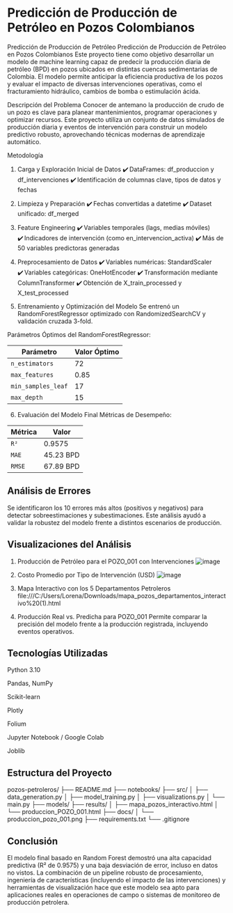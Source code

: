 # Predicción de Producción de Petróleo en Pozos Colombianos 

Predicción de Producción de Petróleo Predicción de Producción de Petróleo en Pozos Colombianos
Este proyecto tiene como objetivo desarrollar un modelo de machine learning capaz de predecir la producción diaria de petróleo (BPD) en pozos ubicados en distintas cuencas sedimentarias de Colombia. El modelo permite anticipar la eficiencia productiva de los pozos y evaluar el impacto de diversas intervenciones operativas, como el fracturamiento hidráulico, cambios de bomba o estimulación ácida.

Descripción del Problema
Conocer de antemano la producción de crudo de un pozo es clave para planear mantenimientos, programar operaciones y optimizar recursos. Este proyecto utiliza un conjunto de datos simulados de producción diaria y eventos de intervención para construir un modelo predictivo robusto, aprovechando técnicas modernas de aprendizaje automático.

Metodología
1. Carga y Exploración Inicial de Datos
✔️ DataFrames: df_produccion y df_intervenciones
✔️ Identificación de columnas clave, tipos de datos y fechas

2. Limpieza y Preparación
✔️ Fechas convertidas a datetime
✔️ Dataset unificado: df_merged

3. Feature Engineering
✔️ Variables temporales (lags, medias móviles)
✔️ Indicadores de intervención (como en_intervencion_activa)
✔️ Más de 50 variables predictoras generadas

4. Preprocesamiento de Datos
✔️ Variables numéricas: StandardScaler
✔️ Variables categóricas: OneHotEncoder
✔️ Transformación mediante ColumnTransformer
✔️ Obtención de X_train_processed y X_test_processed

5. Entrenamiento y Optimización del Modelo
Se entrenó un RandomForestRegressor optimizado con RandomizedSearchCV y validación cruzada 3-fold.

Parámetros Óptimos del RandomForestRegressor:

| Parámetro         | Valor Óptimo |
|-------------------|--------------|
| `n_estimators`    | 72           |
| `max_features`    | 0.85         |
| `min_samples_leaf`| 17           |
| `max_depth`       | 15           |

6. Evaluación del Modelo Final
Métricas de Desempeño:

| Métrica | Valor     |
|---------|-----------|
| `R²`    | 0.9575    |
| `MAE`   | 45.23 BPD |
| `RMSE`  | 67.89 BPD |

## Análisis de Errores
Se identificaron los 10 errores más altos (positivos y negativos) para detectar sobreestimaciones y subestimaciones. Este análisis ayudó a validar la robustez del modelo frente a distintos escenarios de producción.

## Visualizaciones del Análisis
1. Producción de Petróleo para el POZO_001 con Intervenciones
![image](https://github.com/user-attachments/assets/05e51d2a-fe75-404a-a734-277abcf62803)

2. Costo Promedio por Tipo de Intervención (USD)
![image](https://github.com/user-attachments/assets/5d0fd580-5ff8-4472-93da-22b918ecb558)

3. Mapa Interactivo con los 5 Departamentos Petroleros
file:///C:/Users/Lorena/Downloads/mapa_pozos_departamentos_interactivo%20(1).html 


4. Producción Real vs. Predicha para POZO_001
Permite comparar la precisión del modelo frente a la producción registrada, incluyendo eventos operativos.

## Tecnologías Utilizadas
Python 3.10

Pandas, NumPy

Scikit-learn

Plotly

Folium

Jupyter Notebook / Google Colab

Joblib

## Estructura del Proyecto
pozos-petroleros/
├── README.md
├── notebooks/
├── src/
│   ├── data_generation.py
│   ├── model_training.py
│   ├── visualizations.py
│   └── main.py
├── models/
├── results/
│   ├── mapa_pozos_interactivo.html
│   └── produccion_POZO_001.html
├── docs/
│   └── produccion_pozo_001.png
├── requirements.txt
└── .gitignore
 
## Conclusión

El modelo final basado en Random Forest demostró una alta capacidad predictiva (R² de 0.9575) y una baja desviación de error, incluso en datos no vistos. La combinación de un pipeline robusto de procesamiento, ingeniería de características (incluyendo el impacto de las intervenciones) y herramientas de visualización hace que este modelo sea apto para aplicaciones reales en operaciones de campo o sistemas de monitoreo de producción petrolera.

